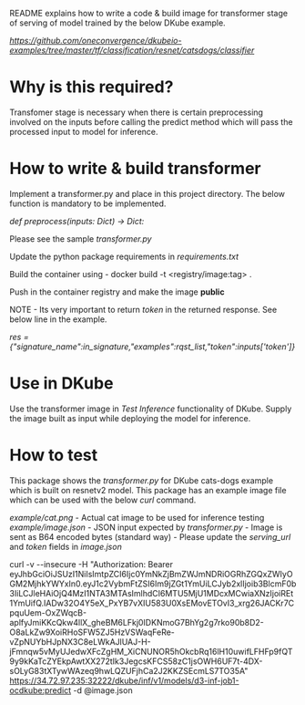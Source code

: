 README explains how to write a code & build image for transformer stage of serving of model trained by the below DKube example.

*https://github.com/oneconvergence/dkubeio-examples/tree/master/tf/classification/resnet/catsdogs/classifier*

Why is this required?
====================
Transfomer stage is necessary when there is certain preprocessing involved on the inputs before calling the predict method which will pass the processed input to model for inference.

How to write & build transformer
================================
Implement a transformer.py and place in this project directory.
The below function is mandatory to be implemented.

*def preprocess(inputs: Dict) -> Dict:*

Please see the sample *transformer.py*

Update the python package requirements in *requirements.txt*

Build the container using - docker build -t <registry/image:tag> .

Push in the container registry and make the image **public**

NOTE - Its very important to return *token* in the returned response. See below line in the example.

*res = {"signature_name":in_signature,"examples":rqst_list,"token":inputs['token']}*

Use in DKube
============
Use the transformer image in *Test Inference* functionality of DKube.
Supply the image built as input while deploying the model for inference.


How to test
===========
This package shows the *transformer.py* for DKube cats-dogs example which is built on resnetv2 model.
This package has an example image file which can be used with the below *curl* command.

*example/cat.png* - Actual cat image to be used for inference testing
*example/image.json* - JSON input expected by *transformer.py* - Image is sent as B64 encoded bytes (standard way)
    - Please update the *serving_url* and *token* fields in *image.json*


curl -v --insecure -H "Authorization: Bearer eyJhbGciOiJSUzI1NiIsImtpZCI6Ijc0YmNkZjBmZWJmNDRiOGRhZGQxZWIyOGM2MjhkYWYxIn0.eyJ1c2VybmFtZSI6Im9jZGt1YmUiLCJyb2xlIjoib3BlcmF0b3IiLCJleHAiOjQ4MzI1NTA3MTAsImlhdCI6MTU5MjU1MDcxMCwiaXNzIjoiREt1YmUifQ.IADw32O4Y5eX_PxYB7vXIU583U0XsEMovETOvI3_xrg26JACKr7CpquUem-OxZWqcB-aplfyJmiKKcQkw4llX_gheBM6LFkj0IDKNmoG7BhYg2g7rko90b8D2-O8aLkZw9XoiRHoSFW5ZJ5HzVSWaqFeRe-vZpNUYbHJpNX3C8eLWkAJlUAJ-H-jFmnqw5vMyUJedwXFcZgHM_XiCNUNOR5hOkcbRq16lH10uwifLFHFp9fQT9y9kKaTcZYEkpAwtXX272tIk3JegcsKFCS58zC1jsOWH6UF7t-4DX-sOLyG83tXTywWAzeq9hwLQZUFjhCa2J2KKZSEcmLS7TO35A" https://34.72.97.235:32222/dkube/inf/v1/models/d3-inf-job1-ocdkube:predict -d @image.json
